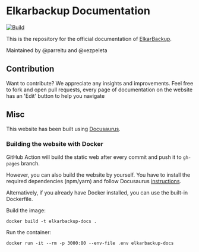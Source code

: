 # Elkarbackup Documentation

[![Build](https://github.com/elkarbackup/elkarbackup-docs/actions/workflows/gh-pages.yml/badge.svg)](https://github.com/elkarbackup/elkarbackup-docs/actions/workflows/gh-pages.yml)

This is the repository for the official documentation of [ElkarBackup](https://www.elkarbackup.org).

Maintained by @parreitu and @xezpeleta

## Contribution

Want to contribute?
We appreciate any insights and improvements.
Feel free to fork and open pull requests, every page of documentation on the website has an 'Edit' button to help you navigate

## Misc

This website has been built using [Docusaurus](https://docusaurus.io).

### Building the website with Docker

GitHub Action will build the static web after every commit and push it to `gh-pages` branch.

However, you can also build the website by yourself. You have to install the required dependencies (npm/yarn) and follow Docusaurus [instructions](https://docusaurus.io/docs/en/publishing).

Alternatively, if you already have Docker installed, you can use the built-in Dockerfile.

Build the image:
```
docker build -t elkarbackup-docs .
```

Run the container:
```
docker run -it --rm -p 3000:80 --env-file .env elkarbackup-docs
```
